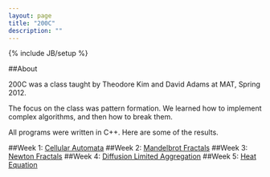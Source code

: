 ```yaml
---
layout: page
title: "200C"
description: ""
---
```

{% include JB/setup %}

##About

200C was a class taught by Theodore Kim and David Adams at MAT, Spring 2012.

The focus on the class was pattern formation. We learned how to implement complex 
algorithms, and then how to break them. 

All programs were written in C++. Here are some of the results.

##Week 1: <a href="automata/">Cellular Automata</a>
##Week 2: <a href="mandelbrot/">Mandelbrot Fractals</a>
##Week 3: <a href="newton/">Newton Fractals</a>
##Week 4: <a href="dla/">Diffusion Limited Aggregation</a>
##Week 5: <a href="heat/">Heat Equation</a>